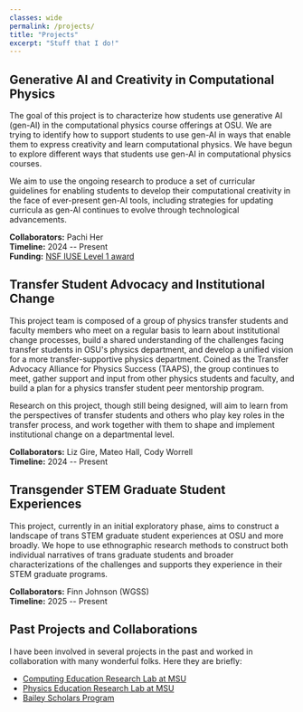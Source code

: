 ```yaml
---
classes: wide
permalink: /projects/
title: "Projects"
excerpt: "Stuff that I do!" 
---
```


## Generative AI and Creativity in Computational Physics

The goal of this project is to characterize how students use generative AI (gen-AI) in the computational physics course offerings at OSU. We are trying to identify how to support students to use gen-AI in ways that enable them to express creativity and learn computational physics. We have begun to explore different ways that students use gen-AI in computational physics courses. 

We aim to use the ongoing research to produce a set of curricular guidelines for enabling students to develop their computational creativity in the face of ever-present gen-AI tools, including strategies for updating curricula as gen-AI continues to evolve through technological advancements. 

**Collaborators:** Pachi Her  
**Timeline:** 2024 -- Present  
**Funding:** [NSF IUSE Level 1 award](https://www.nsf.gov/awardsearch/showAward?AWD_ID=2417052&HistoricalAwards=false)  

## Transfer Student Advocacy and Institutional Change

This project team is composed of a group of physics transfer students and faculty members who meet on a regular basis to learn about institutional change processes, build a shared understanding of the challenges facing transfer students in OSU's physics department, and develop a unified vision for a more transfer-supportive physics department. Coined as the Transfer Advocacy Alliance for Physics Success (TAAPS), the group continues to meet, gather support and input from other physics students and faculty, and build a plan for a physics transfer student peer mentorship program.

Research on this project, though still being designed, will aim to learn from the perspectives of transfer students and others who play key roles in the transfer process, and work together with them to shape and implement institutional change on a departmental level.

**Collaborators:** Liz Gire, Mateo Hall, Cody Worrell  
**Timeline:** 2024 -- Present  

## Transgender STEM Graduate Student Experiences

This project, currently in an initial exploratory phase, aims to construct a landscape of trans STEM graduate student experiences at OSU and more broadly. We hope to use ethnographic research methods to construct both individual narratives of trans graduate students and broader characterizations of the challenges and supports they experience in their STEM graduate programs.

**Collaborators:** Finn Johnson (WGSS)  
**Timeline:** 2025 -- Present  

## Past Projects and Collaborations

I have been involved in several projects in the past and worked in collaboration with many wonderful folks. Here they are briefly:
- [Computing Education Research Lab at MSU](https://msu-cerl.github.io/)
- [Physics Education Research Lab at MSU](https://perl.natsci.msu.edu/)
- [Bailey Scholars Program](https://www.canr.msu.edu/bsp/)